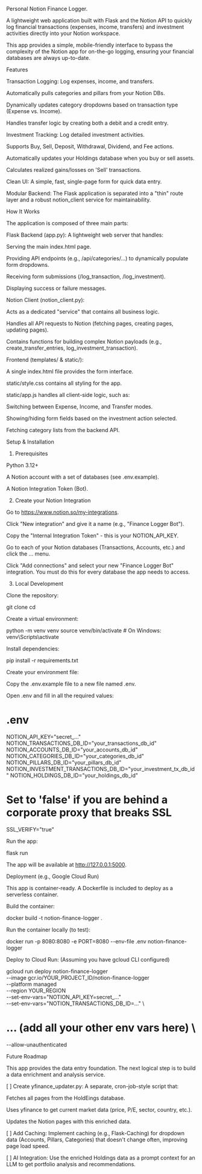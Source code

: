 Personal Notion Finance Logger.

A lightweight web application built with Flask and the Notion API to quickly log financial transactions (expenses, income, transfers) and investment activities directly into your Notion workspace.

This app provides a simple, mobile-friendly interface to bypass the complexity of the Notion app for on-the-go logging, ensuring your financial databases are always up-to-date.

Features

Transaction Logging: Log expenses, income, and transfers.

Automatically pulls categories and pillars from your Notion DBs.

Dynamically updates category dropdowns based on transaction type (Expense vs. Income).

Handles transfer logic by creating both a debit and a credit entry.

Investment Tracking: Log detailed investment activities.

Supports Buy, Sell, Deposit, Withdrawal, Dividend, and Fee actions.

Automatically updates your Holdings database when you buy or sell assets.

Calculates realized gains/losses on 'Sell' transactions.

Clean UI: A simple, fast, single-page form for quick data entry.

Modular Backend: The Flask application is separated into a "thin" route layer and a robust notion_client service for maintainability.

How It Works

The application is composed of three main parts:

Flask Backend (app.py): A lightweight web server that handles:

Serving the main index.html page.

Providing API endpoints (e.g., /api/categories/...) to dynamically populate form dropdowns.

Receiving form submissions (/log_transaction, /log_investment).

Displaying success or failure messages.

Notion Client (notion_client.py):

Acts as a dedicated "service" that contains all business logic.

Handles all API requests to Notion (fetching pages, creating pages, updating pages).

Contains functions for building complex Notion payloads (e.g., create_transfer_entries, log_investment_transaction).

Frontend (templates/ & static/):

A single index.html file provides the form interface.

static/style.css contains all styling for the app.

static/app.js handles all client-side logic, such as:

Switching between Expense, Income, and Transfer modes.

Showing/hiding form fields based on the investment action selected.

Fetching category lists from the backend API.

Setup & Installation

1. Prerequisites

Python 3.12+

A Notion account with a set of databases (see .env.example).

A Notion Integration Token (Bot).

2. Create your Notion Integration

Go to https://www.notion.so/my-integrations.

Click "New integration" and give it a name (e.g., "Finance Logger Bot").

Copy the "Internal Integration Token" - this is your NOTION_API_KEY.

Go to each of your Notion databases (Transactions, Accounts, etc.) and click the ... menu.

Click "Add connections" and select your new "Finance Logger Bot" integration. You must do this for every database the app needs to access.

3. Local Development

Clone the repository:

git clone <your-repo-url>
cd <your-repo-name>


Create a virtual environment:

python -m venv venv
source venv/bin/activate  # On Windows: venv\Scripts\activate


Install dependencies:

pip install -r requirements.txt


Create your environment file:

Copy the .env.example file to a new file named .env.

Open .env and fill in all the required values:

# .env
NOTION_API_KEY="secret_..."
NOTION_TRANSACTIONS_DB_ID="your_transactions_db_id"
NOTION_ACCOUNTS_DB_ID="your_accounts_db_id"
NOTION_CATEGORIES_DB_ID="your_categories_db_id"
NOTION_PILLARS_DB_ID="your_pillars_db_id"
NOTION_INVESTMENT_TRANSACTIONS_DB_ID="your_investment_tx_db_id"
NOTION_HOLDINGS_DB_ID="your_holdings_db_id"

# Set to 'false' if you are behind a corporate proxy that breaks SSL
SSL_VERIFY="true"


Run the app:

flask run


The app will be available at http://127.0.0.1:5000.

Deployment (e.g., Google Cloud Run)

This app is container-ready. A Dockerfile is included to deploy as a serverless container.

Build the container:

docker build -t notion-finance-logger .


Run the container locally (to test):

docker run -p 8080:8080 -e PORT=8080 --env-file .env notion-finance-logger


Deploy to Cloud Run:
(Assuming you have gcloud CLI configured)

gcloud run deploy notion-finance-logger \
  --image gcr.io/YOUR_PROJECT_ID/notion-finance-logger \
  --platform managed \
  --region YOUR_REGION \
  --set-env-vars="NOTION_API_KEY=secret_..." \
  --set-env-vars="NOTION_TRANSACTIONS_DB_ID=..." \
  # ... (add all your other env vars here) \
  --allow-unauthenticated


Future Roadmap

This app provides the data entry foundation. The next logical step is to build a data enrichment and analysis service.

[ ] Create yfinance_updater.py: A separate, cron-job-style script that:

Fetches all pages from the HoldEings database.

Uses yfinance to get current market data (price, P/E, sector, country, etc.).

Updates the Notion pages with this enriched data.

[ ] Add Caching: Implement caching (e.g., Flask-Caching) for dropdown data (Accounts, Pillars, Categories) that doesn't change often, improving page load speed.

[ ] AI Integration: Use the enriched Holdings data as a prompt context for an LLM to get portfolio analysis and recommendations.